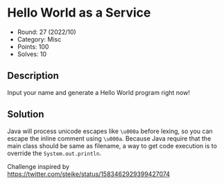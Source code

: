 # Hello World as a Service

* Round: 27 (2022/10)
* Category: Misc
* Points: 100
* Solves: 10

## Description

Input your name and generate a Hello World program right now!

## Solution

Java will process unicode escapes like `\u000a` before lexing, so you can escape the inline comment using `\u000a`. Because Java require that the main class should be same as filename, a way to get code execution is to override the `System.out.println`.

Challenge inspired by https://twitter.com/steike/status/1583462929399427074
